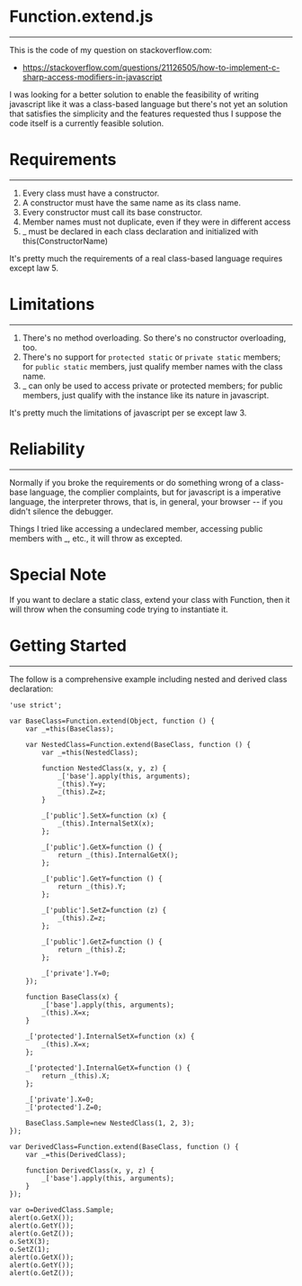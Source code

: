 # Function.extend.js
---
This is the code of my question on stackoverflow.com: 

* https://stackoverflow.com/questions/21126505/how-to-implement-c-sharp-access-modifiers-in-javascript

I was looking for a better solution to enable the feasibility of writing javascript like it was a class-based language but there's not yet an solution that satisfies the simplicity and the features requested thus I suppose the code itself is a currently feasible solution. 

# Requirements
---
1. Every class must have a constructor. 
2. A constructor must have the same name as its class name. 
3. Every constructor must call its base constructor. 
4. Member names must not duplicate, even if they were in different access
5. _ must be declared in each class declaration and initialized with this(ConstructorName)

It's pretty much the requirements of a real class-based language requires except law 5. 

# Limitations
--- 
1. There's no method overloading. So there's no constructor overloading, too. 
2. There's no support for `protected static` or `private static` members; for `public static` members, just qualify member names with the class name. 
3. _ can only be used to access private or protected members; for public members, just qualify with the instance like its nature in javascript. 

It's pretty much the limitations of javascript per se except law 3. 

# Reliability
--- 
Normally if you broke the requirements or do something wrong of a class-base language, the complier complaints, but for javascript is a imperative language, the interpreter throws, that is, in general, your browser -- if you didn't silence the debugger. 

Things I tried like accessing a undeclared member, accessing public members with _, etc., it will throw as excepted. 

# Special Note
If you want to declare a static class, extend your class with Function, then it will throw when the consuming code trying to instantiate it. 


# Getting Started
---
The follow is a comprehensive example including nested and derived class declaration: 

	'use strict';

	var BaseClass=Function.extend(Object, function () {
		var _=this(BaseClass);

		var NestedClass=Function.extend(BaseClass, function () {
			var _=this(NestedClass);

			function NestedClass(x, y, z) {
				_['base'].apply(this, arguments);
				_(this).Y=y;
				_(this).Z=z;
			}

			_['public'].SetX=function (x) {
				_(this).InternalSetX(x);
			};

			_['public'].GetX=function () {
				return _(this).InternalGetX();
			};

			_['public'].GetY=function () {
				return _(this).Y;
			};

			_['public'].SetZ=function (z) {
				_(this).Z=z;
			};

			_['public'].GetZ=function () {
				return _(this).Z;
			};

			_['private'].Y=0;
		});

		function BaseClass(x) {
			_['base'].apply(this, arguments);
			_(this).X=x;
		}

		_['protected'].InternalSetX=function (x) {
			_(this).X=x;
		};

		_['protected'].InternalGetX=function () {
			return _(this).X;
		};

		_['private'].X=0;
		_['protected'].Z=0;

		BaseClass.Sample=new NestedClass(1, 2, 3);
	});

	var DerivedClass=Function.extend(BaseClass, function () {
		var _=this(DerivedClass);

		function DerivedClass(x, y, z) {
			_['base'].apply(this, arguments);
		}
	});

	var o=DerivedClass.Sample;
	alert(o.GetX());
	alert(o.GetY());
	alert(o.GetZ());
	o.SetX(3);
	o.SetZ(1);
	alert(o.GetX());
	alert(o.GetY());
	alert(o.GetZ());
